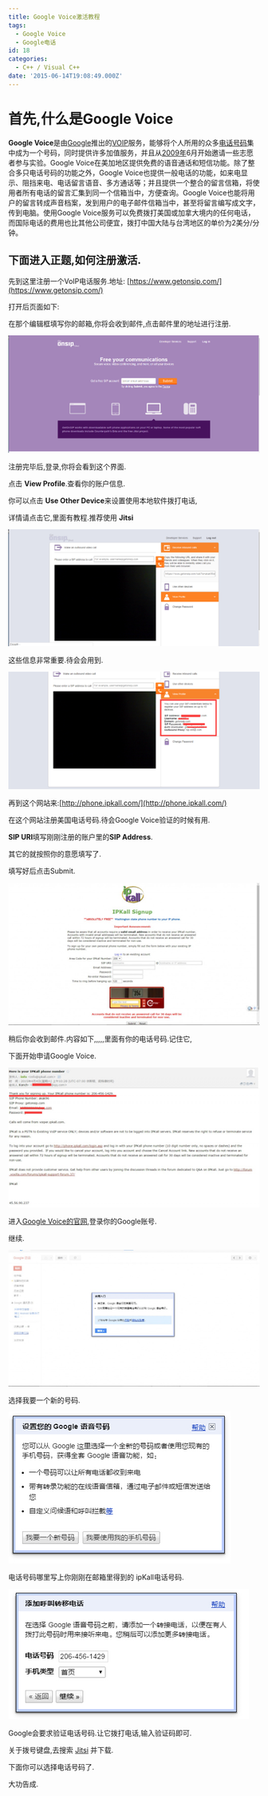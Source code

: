 ```yaml
---
title: Google Voice激活教程
tags:
  - Google Voice
  - Google电话
id: 18
categories:
  - C++ / Visual C++
date: '2015-06-14T19:08:49.000Z'
---
```


# 首先,什么是Google Voice

**Google Voice**是由[Google](http://zh.wikipedia.org/wiki/Google%E5%85%AC%E5%8F%B8)推出的[VOIP](http://zh.wikipedia.org/wiki/VOIP)服务，能够将个人所用的众多[电话号码](http://zh.wikipedia.org/wiki/%E9%9B%BB%E8%A9%B1%E8%99%9F%E7%A2%BC)集中成为一个号码，同时提供许多加值服务，并且从[2009年](http://zh.wikipedia.org/wiki/2009%E5%B9%B4)6月开始邀请一些志愿者参与实验。Google Voice在美加地区提供免费的语音通话和短信功能。除了整合多只电话号码的功能之外，Google Voice也提供一般电话的功能，如来电显示、阻挡来电、电话留言语音、多方通话等；并且提供一个整合的留言信箱，将使用者所有电话的留言汇集到同一个信箱当中，方便查询。Google Voice也能将用 户的留言转成声音档案，发到用户的电子邮件信箱当中，甚至将留言编写成文字，传到电脑。使用Google Voice服务可以免费拨打美国或加拿大境内的任何电话，而国际电话的费用也比其他公司便宜，拨打中国大陆与台湾地区的单价为2美分/分钟。

## 下面进入正题,如何注册激活.

先到这里注册一个VoIP电话服务.地址: [https://www.getonsip.com/](https://www.getonsip.com/)

打开后页面如下:

在那个编辑框填写你的邮箱,你将会收到邮件,点击邮件里的地址进行注册.

![getonsip](https://raw.githubusercontent.com/ankanch/blog/master/images/wp-content/uploads/2015/06/getonsip.jpg)

注册完毕后,登录,你将会看到这个界面.

点击 **View Profile**.查看你的账户信息.

你可以点击 **Use Other Device**来设置使用本地软件拨打电话,

详情请点击它,里面有教程.推荐使用 **Jitsi**

![getonsip1](https://raw.githubusercontent.com/ankanch/blog/master/images/wp-content/uploads/2015/06/getonsip1.jpg)

这些信息非常重要.待会会用到.

![getonsip4](https://raw.githubusercontent.com/ankanch/blog/master/images/wp-content/uploads/2015/06/getonsip4.jpg)

再到这个网站来:[http://phone.ipkall.com/](http://phone.ipkall.com/)

在这个网站注册美国电话号码.待会Google Voice验证的时候有用.

**SIP URI**填写刚刚注册的账户里的**SIP Address**.

其它的就按照你的意愿填写了.

填写好后点击Submit.

[![ipkall6](https://raw.githubusercontent.com/ankanch/blog/master/images/wp-content/uploads/2015/06/ipkall6-1024x578.jpg)](https://raw.githubusercontent.com/ankanch/blog/master/images/wp-content/uploads/2015/06/ipkall6.jpg)

稍后你会收到邮件.内容如下,,,,,里面有你的电话号码.记住它,

下面开始申请Google Voice.

![ipkall7](https://raw.githubusercontent.com/ankanch/blog/master/images/wp-content/uploads/2015/06/ipkall7-1024x570.jpg)

进入[Google Voice的官网](https://accounts.google.com/ServiceLogin?service=grandcentral&amp;passive=1209600&amp;continue=https%3A%2F%2Fwww.google.com%2Fvoice&amp;followup=https%3A%2F%2Fwww.google.com%2Fvoice&amp;ltmpl=open),登录你的Google账号.

继续.

![GoogleVoiceRegister](https://raw.githubusercontent.com/ankanch/blog/master/images/wp-content/uploads/2015/06/GoogleVoiceRegister-1024x555.jpg)

选择我要一个新的号码.

![GoogleVoiceRegister1](https://raw.githubusercontent.com/ankanch/blog/master/images/wp-content/uploads/2015/06/GoogleVoiceRegister1.jpg)

电话号码哪里写上你刚刚在邮箱里得到的 ipKall电话号码.

[![GoogleVoiceRegister2](https://raw.githubusercontent.com/ankanch/blog/master/images/wp-content/uploads/2015/06/GoogleVoiceRegister2.jpg)](https://raw.githubusercontent.com/ankanch/blog/master/images/wp-content/uploads/2015/06/GoogleVoiceRegister2.jpg)

Google会要求验证电话号码.让它拨打电话,输入验证码即可.

关于拨号键盘,去搜索 [Jitsi](https://jitsi.org/) 并下载.

下面你可以选择电话号码了.

大功告成.

